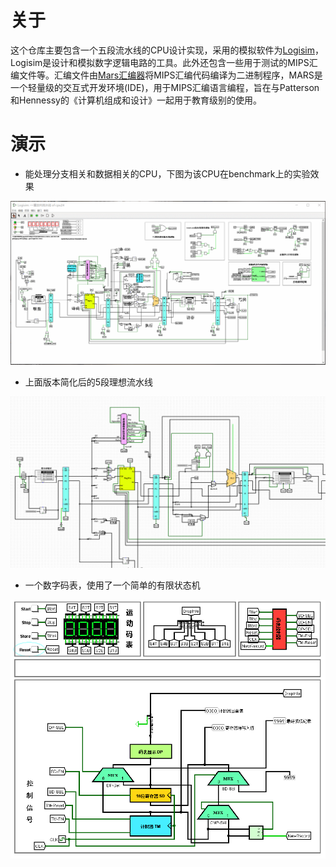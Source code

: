 # 关于

这个仓库主要包含一个五段流水线的CPU设计实现，采用的模拟软件为[Logisim](http://www.cburch.com/logisim/)，Logisim是设计和模拟数字逻辑电路的工具。此外还包含一些用于测试的MIPS汇编文件等。汇编文件由[Mars汇编器](http://courses.missouristate.edu/kenvollmar/mars/)将MIPS汇编代码编译为二进制程序，MARS是一个轻量级的交互式开发环境(IDE)，用于MIPS汇编语言编程，旨在与Patterson和Hennessy的《计算机组成和设计》一起用于教育级别的使用。

# 演示

- 能处理分支相关和数据相关的CPU，下图为该CPU在benchmark上的实验效果

<img src="illustrations/benchmark.gif"/>



- 上面版本简化后的5段理想流水线

<img src="illustrations/5段理想流水线MIPS.gif"/>



- 一个数字码表，使用了一个简单的有限状态机

<img src="illustrations/数字码表.gif"/>